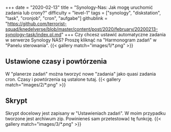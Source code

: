 +++
date = "2020-02-13"
title = "Synology-Nas: Jak mogę uruchomić zadania lub crony?"
difficulty = "level-1"
tags = ["synology", "diskstation", "task", "cronjob", "cron", "aufgabe"]
githublink = "https://github.com/terrorist-squad/knedelverse/blob/master/content/post/2020/february/20200213-synology-task/index.pl.md"
+++
Czy chcesz ustawić automatyczne zadania w serwerze Synology NAS? Proszę kliknąć na "Harmonogram zadań" w "Panelu sterowania".
{{< gallery match="images/1/*.png" >}}

## Ustawione czasy i powtórzenia
W "planerze zadań" można tworzyć nowe "zadania" jako quasi zadania cron. Czasy i powtórzenia są ustalone tutaj.
{{< gallery match="images/2/*.png" >}}

## Skrypt
Skrypt docelowy jest zapisany w "Ustawieniach zadań". W moim przypadku tworzone jest archiwum zip. Powinieneś sam przetestować tę funkcję.
{{< gallery match="images/3/*.png" >}}